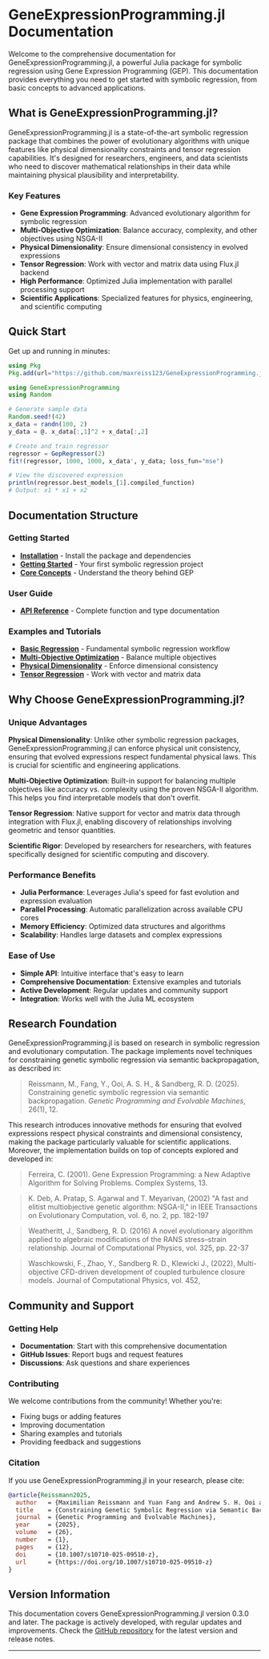 # GeneExpressionProgramming.jl Documentation

Welcome to the comprehensive documentation for GeneExpressionProgramming.jl, a powerful Julia package for symbolic regression using Gene Expression Programming (GEP). This documentation provides everything you need to get started with symbolic regression, from basic concepts to advanced applications.

## What is GeneExpressionProgramming.jl?

GeneExpressionProgramming.jl is a state-of-the-art symbolic regression package that combines the power of evolutionary algorithms with unique features like physical dimensionality constraints and tensor regression capabilities. It's designed for researchers, engineers, and data scientists who need to discover mathematical relationships in their data while maintaining physical plausibility and interpretability.

### Key Features

- **Gene Expression Programming**: Advanced evolutionary algorithm for symbolic regression  
- **Multi-Objective Optimization**: Balance accuracy, complexity, and other objectives using NSGA-II  
- **Physical Dimensionality**: Ensure dimensional consistency in evolved expressions  
- **Tensor Regression**: Work with vector and matrix data using Flux.jl backend  
- **High Performance**: Optimized Julia implementation with parallel processing support  
- **Scientific Applications**: Specialized features for physics, engineering, and scientific computing  

## Quick Start

Get up and running in minutes:

```julia
using Pkg
Pkg.add(url="https://github.com/maxreiss123/GeneExpressionProgramming.jl.git")

using GeneExpressionProgramming
using Random

# Generate sample data
Random.seed!(42)
x_data = randn(100, 2)
y_data = @. x_data[:,1]^2 + x_data[:,2]

# Create and train regressor
regressor = GepRegressor(2)
fit!(regressor, 1000, 1000, x_data', y_data; loss_fun="mse")

# View the discovered expression
println(regressor.best_models_[1].compiled_function)
# Output: x1 * x1 + x2
```

## Documentation Structure

###  Getting Started
- **[Installation](installation.md)** - Install the package and dependencies
- **[Getting Started](getting-started.md)** - Your first symbolic regression project
- **[Core Concepts](core-concepts.md)** - Understand the theory behind GEP

### User Guide
- **[API Reference](api-reference.md)** - Complete function and type documentation

### Examples and Tutorials
- **[Basic Regression](examples/basic-regression.md)** - Fundamental symbolic regression workflow
- **[Multi-Objective Optimization](examples/multi-objective.md)** - Balance multiple objectives
- **[Physical Dimensionality](examples/physical-dimensions.md)** - Enforce dimensional consistency
- **[Tensor Regression](examples/tensor-regression.md)** - Work with vector and matrix data



## Why Choose GeneExpressionProgramming.jl?

### Unique Advantages

**Physical Dimensionality**: Unlike other symbolic regression packages, GeneExpressionProgramming.jl can enforce physical unit consistency, ensuring that evolved expressions respect fundamental physical laws. This is crucial for scientific and engineering applications.

**Multi-Objective Optimization**: Built-in support for balancing multiple objectives like accuracy vs. complexity using the proven NSGA-II algorithm. This helps you find interpretable models that don't overfit.

**Tensor Regression**: Native support for vector and matrix data through integration with Flux.jl, enabling discovery of relationships involving geometric and tensor quantities.

**Scientific Rigor**: Developed by researchers for researchers, with features specifically designed for scientific computing and discovery.

### Performance Benefits

- **Julia Performance**: Leverages Julia's speed for fast evolution and expression evaluation
- **Parallel Processing**: Automatic parallelization across available CPU cores
- **Memory Efficiency**: Optimized data structures and algorithms
- **Scalability**: Handles large datasets and complex expressions

### Ease of Use

- **Simple API**: Intuitive interface that's easy to learn
- **Comprehensive Documentation**: Extensive examples and tutorials
- **Active Development**: Regular updates and community support
- **Integration**: Works well with the Julia ML ecosystem

## Research Foundation

GeneExpressionProgramming.jl is based on research in symbolic regression and evolutionary computation. The package implements novel techniques for constraining genetic symbolic regression via semantic backpropagation, as described in:

> Reissmann, M., Fang, Y., Ooi, A. S. H., & Sandberg, R. D. (2025). Constraining genetic symbolic regression via semantic backpropagation. *Genetic Programming and Evolvable Machines*, 26(1), 12.

This research introduces innovative methods for ensuring that evolved expressions respect physical constraints and dimensional consistency, making the package particularly valuable for scientific applications. Moreover, the implementation builds on top of concepts explored and developed in:

> Ferreira, C. (2001). Gene Expression Programming: a New Adaptive Algorithm for Solving Problems. Complex Systems, 13.

> K. Deb, A. Pratap, S. Agarwal and T. Meyarivan, (2002) "A fast and elitist multiobjective genetic algorithm: NSGA-II," in IEEE Transactions on Evolutionary Computation, vol. 6, no. 2, pp. 182-197 

> Weatheritt, J., Sandberg, R. D. (2016)  A novel evolutionary algorithm applied to algebraic modifications of the RANS stress–strain relationship. Journal of Computational Physics, vol. 325, pp. 22-37

> Waschkowski, F., Zhao, Y., Sandberg R. D., Klewicki J., (2022), Multi-objective CFD-driven development of coupled turbulence closure models. Journal of Computational Physics, vol. 452, 

## Community and Support

### Getting Help

- **Documentation**: Start with this comprehensive documentation
- **GitHub Issues**: Report bugs and request features
- **Discussions**: Ask questions and share experiences


### Contributing

We welcome contributions from the community! Whether you're:
- Fixing bugs or adding features
- Improving documentation
- Sharing examples and tutorials
- Providing feedback and suggestions


### Citation

If you use GeneExpressionProgramming.jl in your research, please cite:

```bibtex
@article{Reissmann2025,
  author   = {Maximilian Reissmann and Yuan Fang and Andrew S. H. Ooi and Richard D. Sandberg},
  title    = {Constraining Genetic Symbolic Regression via Semantic Backpropagation},
  journal  = {Genetic Programming and Evolvable Machines},
  year     = {2025},
  volume   = {26},
  number   = {1},
  pages    = {12},
  doi      = {10.1007/s10710-025-09510-z},
  url      = {https://doi.org/10.1007/s10710-025-09510-z}
}
```

## Version Information

This documentation covers GeneExpressionProgramming.jl version 0.3.0 and later. The package is actively developed, with regular updates and improvements. Check the [GitHub repository](https://github.com/maxreiss123/GeneExpressionProgramming.jl) for the latest version and release notes.


---
